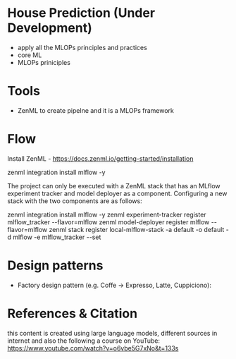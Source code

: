 # House Prediction (Under Development)

- apply all the MLOPs principles and practices 
- core ML
- MLOPs priniciples  

# Tools

- ZenML to create pipelne and it is a MLOPs framework 

# Flow
Install ZenML - https://docs.zenml.io/getting-started/installation 

zenml integration install mlflow -y 

The project can only be executed with a ZenML stack that has an MLflow experiment tracker and model deployer as a component. Configuring a new stack with the two components are as follows:

zenml integration install mlflow -y
zenml experiment-tracker register mlflow_tracker --flavor=mlflow
zenml model-deployer register mlflow --flavor=mlflow
zenml stack register local-mlflow-stack -a default -o default -d mlflow -e mlflow_tracker --set

# Design patterns

- Factory design pattern (e.g. Coffe -> Expresso, Latte, Cuppiciono):



# References & Citation
this content is created using large language models, different sources in internet and also the following a course on YouTube:
https://www.youtube.com/watch?v=o6vbe5G7xNo&t=133s

